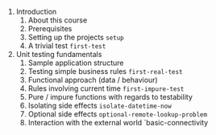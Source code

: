 1. Introduction
    1. About this course
    2. Prerequisites
    3. Setting up the projects `setup`
    4. A trivial test `first-test`
2. Unit testing fundamentals
    1. Sample application structure
    2. Testing simple business rules `first-real-test`
    3. Functional approach (data / behaviour)
    4. Rules involving current time `first-impure-test`
    5. Pure / impure functions with regards to testability
    6. Isolating side effects `isolate-datetime-now`
    7. Optional side effects `optional-remote-lookup-problem`
    7. Interaction with the external world `basic-connectivity
